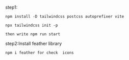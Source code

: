 
step1: 
```
npm install -D tailwindcss postcss autoprefixer vite 

npx tailwindcss init -p 

then write npm run start 
```
step2:Install feather library
```
npm i feather for check  icons
```